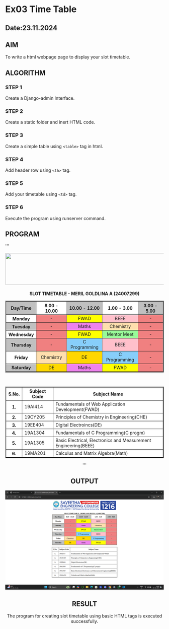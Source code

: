 # Ex03 Time Table
## Date:23.11.2024

## AIM
To write a html webpage page to display your slot timetable.

## ALGORITHM
### STEP 1
Create a Django-admin Interface.

### STEP 2
Create a static folder and inert HTML code.

### STEP 3
Create a simple table using ```<table>``` tag in html.

### STEP 4
Add header row using ```<th>``` tag.

### STEP 5
Add your timetable using ```<td>``` tag.

### STEP 6
Execute the program using runserver command.

## PROGRAM
'''<html>
<head>
<center>
<center>
<img src="/static/logo.png" height="100" width="630">
</center><br>
<tittle>
<b>SLOT TIMETABLE - MERIL GOLDLINA A (24007299)</b>
</tittle>
</head>
<boby>
<table border="2" cellpadding="10" bgcolor="AntiqueWhite" width="630">
<tr> 
<th bgcolor="silver">Day/Time</th>       
<th bgcolor="white">8.00 - 10.00</th>
<th bgcolor="silver">10.00 - 12.00</th>
<th bgcolor="white">1.00 - 3.00</th>
<th bgcolor="silver">3.00 - 5.00</th>
</tr>
<tr> 
<th bgcolor="white">Monday</th>
<td bgcolor="LightCoral" align="center">-</td>
<td bgcolor="yellow" align="center">FWAD</td>
<td bgcolor="pink" align="center">BEEE</td>
<td bgcolor="LightCoral" align="center">-</td>
</tr>
<tr>
<th bgcolor="silver">Tuesday</th>
<td bgcolor="LightCoral" align="center">-</td>
<td bgcolor="violet" align="center"> Maths</td>
<td bgcolor="NavajoWhite" align="center">Chemistry</td>
<td bgcolor="LightCoral" align="center">-</td>
</tr>
<tr>
<th bgcolor="white">Wednesday</th>
<td bgcolor="LightCoral" align="center">-</td>
<td bgcolor="yellow" align="center">FWAD</td>
<td bgcolor="PaleGreen" align="center">Mentor Meet</td>
<td bgcolor="LightCoral" align="center">-</td>
</tr>
<tr>
<th bgcolor="silver">Thursday</th>
<td bgcolor="LightCoral" align="center">-</td>
<td bgcolor="LightSkyBlue" align="center">C Programming</td>
<td bgcolor="pink" align="center">BEEE</td>
<td bgcolor="LightCoral" align="center">-</td>
</tr>
<tr>
<th bgcolor="white">Friday</th>
<td bgcolor="NavajoWhite" align="center">Chemistry</td>
<td bgcolor="gold" align="center">DE</td>
<td bgcolor="LightSkyBlue" align="center">C Programming</td>
<td bgcolor="LightCoral" align="center">-</td>
</tr>
<tr>
<th bgcolor="silver">Saturday</th>
<td bgcolor="gold" align="center">DE</td>
<td bgcolor="violet" align="center">Maths</td>
<td bgcolor="yellow" align="center">FWAD</td>
<td bgcolor="LightCoral" align="center">-</td>
</tr>
<table border="2" cellpadding="10" bgcolor="white"><br>
<tr> 
<th>S.No.</th>  
<th align="centre">Subject Code</th>     
<th align="centre">Subject Name</th>  
</tr>   
<tr>
<th>1.</th>
<td align="centre">19AI414</td>
<td>Fundamentals of Web Application Development(FWAD)</td>
</tr> 
<tr>
<th>2.</th>
<td align="centre">19CY205</td>
<td>Principles of Chemistry in Engineering(CHE)</td>
</tr>   
<tr>
<th>3.</th>
<td align="centre">19EE404</td>
<td>Digital Electroincs(DE)</td>
</tr>   
<tr>
<th>4.</th>
<td align="centre">19A1304</td>
<td>Fundamentals of C Programming(C progm)</td>
</tr>   
<tr>
<th>5.</th>
<td align="centre">19A1305</td>
<td>Basic Electrical, Electronics and Measurement Engineering(BEEE)</td>
</tr>   
<tr>
<th>6.</th>
<td align="centre">19MA201</td>
<td>Calculus and Matrix Algebra(Math)</td>
</tr>   
</table>
</html>'''
  
## OUTPUT
  
![alt text](<Screenshot 2024-11-23 140434.png>)


## RESULT
The program for creating slot timetable using basic HTML tags is executed successfully.
